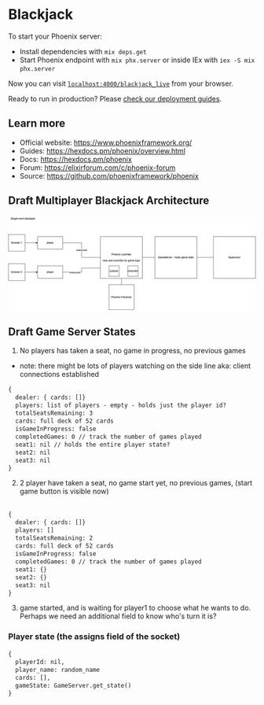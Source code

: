 # Blackjack

To start your Phoenix server:

  * Install dependencies with `mix deps.get`
  * Start Phoenix endpoint with `mix phx.server` or inside IEx with `iex -S mix phx.server`

Now you can visit [`localhost:4000/blackjack_live`](http://localhost:4000) from your browser.

Ready to run in production? Please [check our deployment guides](https://hexdocs.pm/phoenix/deployment.html).

## Learn more

  * Official website: https://www.phoenixframework.org/
  * Guides: https://hexdocs.pm/phoenix/overview.html
  * Docs: https://hexdocs.pm/phoenix
  * Forum: https://elixirforum.com/c/phoenix-forum
  * Source: https://github.com/phoenixframework/phoenix

## Draft Multiplayer Blackjack Architecture

![link](./priv/static/images/blackjack_liveview_architecture.png)

## Draft Game Server States

1. No players has taken a seat, no game in progress, no previous games
* note: there might be lots of players watching on the side line aka: client connections established

```
{
  dealer: { cards: []}
  players: list of players - empty - holds just the player id?
  totalSeatsRemaining: 3
  cards: full deck of 52 cards
  isGameInProgress: false
  completedGames: 0 // track the number of games played
  seat1: nil // holds the entire player state?
  seat2: nil
  seat3: nil
}

```

2. 2 player have taken a seat, no game start yet, no previous games, (start game button is visible now)

```

{
  dealer: { cards: []}
  players: []
  totalSeatsRemaining: 2
  cards: full deck of 52 cards
  isGameInProgress: false
  completedGames: 0 // track the number of games played
  seat1: {}
  seat2: {}
  seat3: nil
}

```

3. game started, and is waiting for player1 to choose what he wants to do. Perhaps we need an additional field to know who's turn it is? 

### Player state (the assigns field of the socket)

```
{
  playerId: nil,
  player_name: random_name
  cards: [],
  gameState: GameServer.get_state()
}
```




